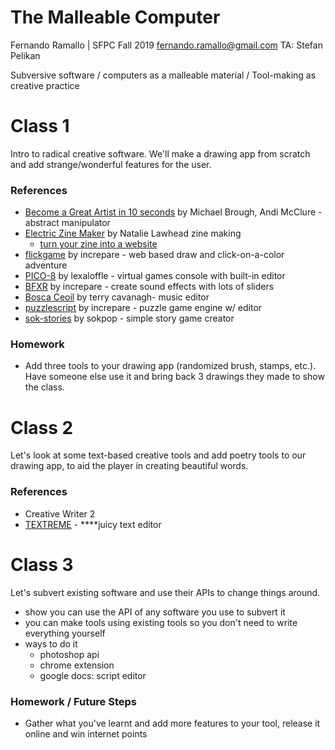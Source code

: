 # The Malleable Computer

Fernando Ramallo | SFPC Fall 2019
fernando.ramallo@gmail.com
TA: Stefan Pelikan

Subversive software / computers as a malleable material / Tool-making as creative practice

# Class 1

Intro to radical creative software. We'll make a drawing app from scratch and add strange/wonderful features for the user.

### References

- [Become a Great Artist in 10 seconds](http://www.ludumdare.com/compo/ludum-dare-27/?action=preview&uid=4987)  by Michael Brough, Andi McClure - abstract manipulator
- [Electric Zine Maker](https://alienmelon.itch.io/electric-zine-maker) by Natalie Lawhead
zine making
    - [turn your zine into a website](https://jeremyoduber.itch.io/js-zine)
- [flickgame](https://www.flickgame.org/) by increpare - web based draw and click-on-a-color adventure
- [PICO-8](https://www.lexaloffle.com/pico-8.php) by lexaloffle - virtual games console with built-in editor
- [BFXR](https://www.bfxr.net/) by increpare - create sound effects with lots of sliders
- [Bosca Ceoil](https://terrycavanagh.itch.io/bosca-ceoil) by terry cavanagh- music editor
- [puzzlescript](https://www.puzzlescript.net/) by increpare - puzzle game engine w/ editor
- [sok-stories](https://www.puzzlescript.net/) by sokpop - simple story game creator

### Homework

- Add three tools to your drawing app (randomized brush, stamps, etc.). Have someone else use it and bring back 3 drawings they made to show the class.

# Class 2

Let's look at some text-based creative tools and add poetry tools to our drawing app, to aid the player in creating beautiful words.

### References

- Creative Writer 2
- [TEXTREME](https://le-von.itch.io/textreme) -  ****juicy text editor

# Class 3

Let's subvert existing software and use their APIs to change things around.

- show you can use the API of any software you use to subvert it
- you can make tools using existing tools so you don't need to write everything yourself
- ways to do it
    - photoshop api
    - chrome extension
    - google docs: script editor

### Homework / Future Steps

- Gather what you've learnt and add more features to your tool, release it online and win internet points
